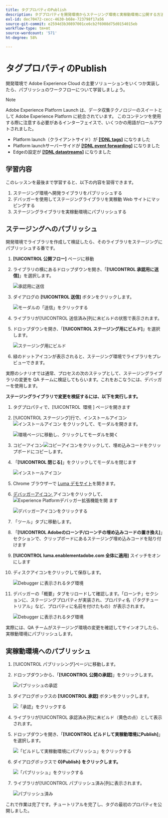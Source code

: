 ```yaml
---
title: タグプロパティのPublish
description: タグプロパティを開発環境からステージング環境と実稼動環境に公開する方法について説明します。 このレッスンは、web サイトでのExperience Cloudの実装チュートリアルの一部です。
exl-id: dec70472-cecc-4630-b68e-723798f17a56
source-git-commit: e2594d3b30897001ce6cb2f6908d75d0154015eb
workflow-type: tm+mt
source-wordcount: '571'
ht-degree: 58%

---
```


# タグプロパティのPublish

開発環境で Adobe Experience Cloud の主要ソリューションをいくつか実装したら、パブリッシュのワークフローについて学習しましょう。

>[!NOTE]
>
>Adobe Experience Platform Launch は、データ収集テクノロジーのスイートとして Adobe Experience Platform に統合されています。 このコンテンツを使用する際に注意する必要があるインターフェイスで、いくつかの用語がロールアウトされました。
>
> * Platform launch（クライアントサイド）が **[[!DNL tags]](https://experienceleague.adobe.com/docs/experience-platform/tags/home.html?lang=ja)** になりました
> * Platform launchサーバーサイドが **[[!DNL event forwarding]](https://experienceleague.adobe.com/docs/experience-platform/tags/event-forwarding/overview.html?lang=ja)** になりました
> * Edgeの設定が **[[!DNL datastreams]](https://experienceleague.adobe.com/docs/experience-platform/edge/fundamentals/datastreams.html?lang=ja)** になりました

## 学習内容

このレッスンを最後まで学習すると、以下の内容を習得できます。

1. ステージング環境へ開発ライブラリをパブリッシュする
1. デバッガーを使用してステージングライブラリを実稼動 Web サイトにマッピングする
1. ステージングライブラリを実稼動環境にパブリッシュする

## ステージングへのパブリッシュ

開発環境でライブラリを作成して検証したら、そのライブラリをステージングにパブリッシュする番です。

1. **[!UICONTROL 公開フロー]** ページに移動

1. ライブラリの横にあるドロップダウンを開き、「**[!UICONTROL 承認用に送信]**」を選択します。

   ![承認用に送信](images/publishing-submitForApproval.png)

1. ダイアログの **[!UICONTROL 送信]** ボタンをクリックします。

   ![モーダルの「送信」をクリックする](images/publishing-submit.png)

1. ライブラリが[!UICONTROL 送信済み]列に未ビルドの状態で表示されます。

1. ドロップダウンを開き、「**[!UICONTROL ステージング用にビルド]**」を選択します。

   ![ステージング用にビルド](images/publishing-buildForStaging.png)

1. 緑のドットアイコンが表示されると、ステージング環境でライブラリをプレビューできます。

実際のシナリオでは通常、プロセスの次のステップとして、ステージングライブラリの変更を QA チームに検証してもらいます。これをおこなうには、デバッガーを使用します。

**ステージングライブラリで変更を検証するには、以下を実行します。**

1. タグプロパティで、[!UICONTROL &#x200B; 環境 &#x200B;] ページを開きます

1. [!UICONTROL ステージング]行で、インストールアイコン![インストールアイコン](images/launch-installIcon.png) をクリックして、モーダルを開きます。

   ![環境ページに移動し、クリックしてモーダルを開く](images/publishing-getStagingCode.png)

1. コピーアイコン![コピーアイコン](images/launch-copyIcon.png)をクリックして、埋め込みコードをクリップボードにコピーします。

1. 「**[!UICONTROL 閉じる]**」をクリックしてモーダルを閉じます

   ![インストールアイコン](images/publishing-copyStagingCode.png)

1. Chrome ブラウザーで [Luma デモサイト](https://luma.enablementadobe.com/content/luma/us/en.html)を開きます。

1. [ デバッガーアイコン ](https://chromewebstore.google.com/detail/adobe-experience-platform/bfnnokhpnncpkdmbokanobigaccjkpob) アイコンをクリックして、![Experience Platformデバッガー拡張機能を開 ](images/icon-debugger.png) ます

   ![デバッガーアイコンをクリックする](images/switchEnvironments-openDebugger.png)

1. 「ツール」タブに移動します。

1. 「**[!UICONTROL Adobeのローンチ/ローンチの埋め込みコードの置き換え]**」セクションで、クリップボードにあるステージング埋め込みコードを貼り付けます
1. **[!UICONTROL luma.enablementadobe.com 全体に適用]** スイッチをオンにします

1. ディスクアイコンをクリックして保存します。

   ![Debugger に表示されるタグ環境 ](images/switchEnvironments-debugger-save.png)

1. デバッガーの「概要」タブをリロードして確認します。「ローンチ」セクションに、ステージングプロパティが実装され、プロパティ名（「タグチュートリアル」など、プロパティに名前を付けたもの）が表示されます。

   ![Debugger に表示されるタグ環境 ](images/publishing-debugger-staging.png)

実際には、QA チームがステージング環境の変更を確認してサインオフしたら、実稼動環境にパブリッシュします。

## 実稼動環境へのパブリッシュ

1. [!UICONTROL パブリッシング]ページに移動します。

1. ドロップダウンから、「**[!UICONTROL 公開の承認]**」をクリックします。

   ![パブリッシュの承認](images/publishing-approveForPublishing.png)

1. ダイアログボックスの **[!UICONTROL 承認]** ボタンをクリックします。

   ![「承認」をクリックする](images/publishing-approve.png)

1. ライブラリが[!UICONTROL 承認済み]列に未ビルド（黄色の点）として表示されます。

1. ドロップダウンを開き、「**[!UICONTROL ビルドして実稼動環境にPublish]**」を選択します。

   ![「ビルドして実稼動環境にパブリッシュ」をクリックする](images/publishing-buildAndPublishToProduction.png)

1. ダイアログボックスで **0&rbrace;Publish&rbrace; をクリックします。**

   ![「パブリッシュ」をクリックする](images/publishing-publish.png)

1. ライブラリが[!UICONTROL パブリッシュ済み]列に表示されます。

   ![パブリッシュ済み](images/publishing-published.png)

これで作業は完了です。チュートリアルを完了し、タグの最初のプロパティを公開しました。
